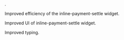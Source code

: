 .

Improved efficiency of the inline-payment-settle widget.

Improved UI of inline-payment-settle widget.

Improved typing.